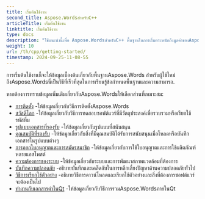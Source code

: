 ```yaml
---
title: เริ่มต้นใช้งาน
second_title: Aspose.WordsสำหรับC++
articleTitle: เริ่มต้นใช้งาน
linktitle: เริ่มต้นใช้งาน
type: docs
description: "ใช้แนะนำนี้เพื่อ Aspose.WordsสำหรับC++ พื้นฐานในการเริ่มตระหนักถึงมูลค่าของAspose.Wordsสำหรับธุรกิจของคุณ."
weight: 10
url: /th/cpp/getting-started/
timestamp: 2024-09-25-11-08-55
---
```


การเริ่มต้นใช้งานนี้จะให้ข้อมูลเบื้องต้นเกี่ยวกับพื้นฐานAspose.Words สำหรับผู้ใช้ใหม่ถึงAspose.Wordsนี่เป็นวิธีที่เร็วที่สุดในการเรียนรู้ข้อกำหนดพื้นฐานและความสามารถ.

หากต้องการทราบข้อมูลเพิ่มเติมเกี่ยวกับAspose.Wordsให้เลือกส่วนที่เหมาะสม:

- [การติดตั้ง](/words/cpp/installation/) -ให้ข้อมูลเกี่ยวกับวิธีการติดตั้งAspose.Words
- [สวัสดีโลก](/words/cpp/hello-world/) -ให้ข้อมูลเกี่ยวกับวิธีการทดสอบซอฟต์แวร์ที่มีวัตถุประสงค์เพื่อรวบรวมหรือเรียกใช้รหัสที่ม
- [รูปแบบเอกสารที่รองรับ](/words/cpp/supported-document-formats/) -ให้ข้อมูลเกี่ยวกับรูปแบบที่สนับสนุน
- [คุณสมบัติที่รองรับ](/words/cpp/features/) -ให้ข้อมูลเกี่ยวกับสิ่งที่มีคุณสมบัติได้รับการสนับสนุนเมื่อโหลดหรือบันทึกเอกสารในรูปแบบต่างๆ
- [การออกใบอนุญาตและการสมัครสมาชิก](/words/cpp/licensing/) -ให้ข้อมูลเกี่ยวกับการใช้ใบอนุญาตและการใช้ผลิตภัณฑ์หลายแอสโพสต์
- [ความต้องการของระบบ](/words/cpp/system-requirements/) -ให้ข้อมูลเกี่ยวกับระบบและการพัฒนาสภาพแวดล้อมที่ต้องการ
- [บันทึกความปลอดภัย](/words/cpp/security/) -อธิบายบันทึกและเคล็ดลับในการหลีกเลี่ยงปัญหาด้านความปลอดภัยทั่วไป
- [วิธีการเรียกใช้ตัวอย่าง](/words/cpp/how-to-run-the-examples/) -อธิบายวิธีการดาวน์โหลดและเรียกใช้ตัวอย่างและสิ่งที่ต้องการซอฟต์แวร์จะต้องเป็นไป
- [ทำงานกับเอกสารคำในQt](/words/cpp/work-with-word-documents-in-qt/) -ให้ข้อมูลเกี่ยวกับวิธีการรวมAspose.WordsภายในQt
